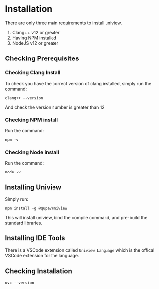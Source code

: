 # Installation

There are only three main requirements to install uniview.
1. Clang++ v12 or greater
2. Having NPM installed
3. NodeJS v12 or greater


## Checking Prerequisites

### Checking Clang Install
To check you have the correct version of clang installed, simply run the command:
```
clang++ --version
```
And check the version number is greater than 12

### Checking NPM install
Run the command:
```
npm -v
```

### Checking Node install
Run the command:
```
node -v
```


## Installing Uniview
Simply run:
```
npm install -g @qupa/uniview
```
This will install uniview, bind the compile command, and pre-build the standard libraries.

## Installing IDE Tools
There is a VSCode extension called `Uniview Language` which is the offical VSCode extension for the language.

## Checking Installation
```
uvc --version
```
